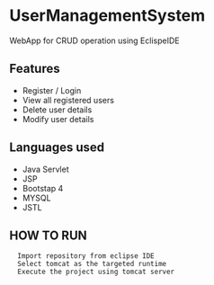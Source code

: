 # UserManagementSystem

WebApp for CRUD operation using EclispeIDE

## Features

- Register / Login
- View all registered users 
- Delete user details
- Modify user details

## Languages used

- Java Servlet
- JSP
- Bootstap 4
- MYSQL
- JSTL

## HOW TO RUN
```
  Import repository from eclipse IDE
  Select tomcat as the targeted runtime
  Execute the project using tomcat server
```
